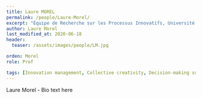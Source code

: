 ```yaml
---
title: Laure MOREL
permalink: /people/Laure-Morel/
excerpt: "Équipe de Recherche sur les Processus Innovatifs, Université de Lorraine, France"
author: Laure Morel
last_modified_at: 2020-06-18
header:
  teaser: /assets/images/people/LM.jpg

orden: Morel
role: Prof

tags: [Innovation management, Collective creativity, Decision-making support]
---
```


Laure Morel - Bio text here